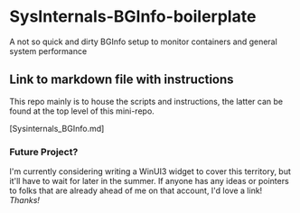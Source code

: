 # SysInternals-BGInfo-boilerplate
A not so quick and dirty BGInfo setup to monitor containers and general system performance

## Link to markdown file with instructions

This repo mainly is to house the scripts and instructions, the latter can be found at the top level of this mini-repo.

[Sysinternals_BGInfo.md]

### Future Project?

I'm currently considering writing a WinUI3 widget to cover this territory, but it'll have to wait for later in the summer. If anyone has any ideas or pointers to folks that are already ahead of me on that account, I'd love a link! *Thanks!*